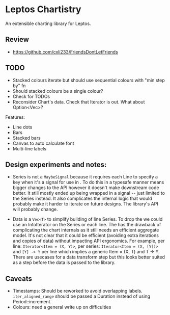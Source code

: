 # Leptos Chartistry

An extensible charting library for Leptos.

## Review

- https://github.com/cxli233/FriendsDontLetFriends

## TODO

- Stacked colours iterate but should use sequential colours with "min step by" fn
- Should stacked colours be a single colour?
- Check for TODOs
- Reconsider Chart's data. Check that Iterator is out. What about Option<Vec<T>>?

Features:
- Line dots
- Bars
- Stacked bars
- Canvas to auto calculate font
- Multi-line labels

## Design experiments and notes:

- Series is not a `MaybeSignal` because it requires each Line to specify a key when it's a signal for use in <For>. To do this in a typesafe manner means bigger changes to the API however it doesn't make downstream code better. It still mostly ended up being wrapped in a signal -- just limited to the Series instead. It also complicates the internal logic that would probably make it harder to iterate on future designs. The library's API will probably change.

- Data is a `Vec<T>` to simplify building of line Series. To drop the <T> we could use an IntoIterator on the Series or each line. The has the drawback of complicating the chart internals as it still needs an efficient aggregate model. 
It's not clear that it could be efficient (avoiding extra iterations and copies of data) without impacting API ergonomics. For example, per line: `Iterator<Item = (X, Y)>`, per series: `Iterator<Item = (X, [Y])>` and `[Y] -> Y` per line which implies a generic Item = (X, T) and T -> Y. There are usecases for a data transform step but this looks better suited as a step before the data is passed to the library.

## Caveats

- Timestamps: Should be reworked to avoid overlapping labels. `iter_aligned_range` should be passed a Duration instead of using Period::increment.
- Colours: need a general write up on difficulties
